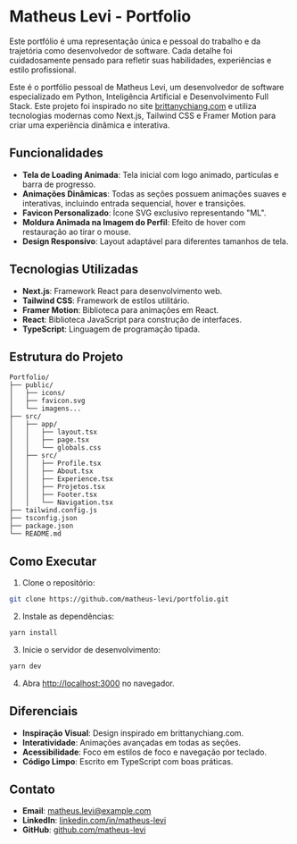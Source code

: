 # Matheus Levi - Portfolio

Este portfólio é uma representação única e pessoal do trabalho e da trajetória como desenvolvedor de software. Cada detalhe foi cuidadosamente pensado para refletir suas habilidades, experiências e estilo profissional.

Este é o portfólio pessoal de Matheus Levi, um desenvolvedor de software especializado em Python, Inteligência Artificial e Desenvolvimento Full Stack. Este projeto foi inspirado no site [brittanychiang.com](https://brittanychiang.com) e utiliza tecnologias modernas como Next.js, Tailwind CSS e Framer Motion para criar uma experiência dinâmica e interativa.

## Funcionalidades

- **Tela de Loading Animada**: Tela inicial com logo animado, partículas e barra de progresso.
- **Animações Dinâmicas**: Todas as seções possuem animações suaves e interativas, incluindo entrada sequencial, hover e transições.
- **Favicon Personalizado**: Ícone SVG exclusivo representando "ML".
- **Moldura Animada na Imagem do Perfil**: Efeito de hover com restauração ao tirar o mouse.
- **Design Responsivo**: Layout adaptável para diferentes tamanhos de tela.


## Tecnologias Utilizadas

- **Next.js**: Framework React para desenvolvimento web.
- **Tailwind CSS**: Framework de estilos utilitário.
- **Framer Motion**: Biblioteca para animações em React.
- **React**: Biblioteca JavaScript para construção de interfaces.
- **TypeScript**: Linguagem de programação tipada.

## Estrutura do Projeto

```
Portfolio/
├── public/
│   ├── icons/
│   ├── favicon.svg
│   └── imagens...
├── src/
│   ├── app/
│   │   ├── layout.tsx
│   │   ├── page.tsx
│   │   └── globals.css
│   ├── src/
│   │   ├── Profile.tsx
│   │   ├── About.tsx
│   │   ├── Experience.tsx
│   │   ├── Projetos.tsx
│   │   ├── Footer.tsx
│   │   └── Navigation.tsx
├── tailwind.config.js
├── tsconfig.json
├── package.json
└── README.md
```

## Como Executar

1. Clone o repositório:

```bash
git clone https://github.com/matheus-levi/portfolio.git
```

2. Instale as dependências:

```bash
yarn install
```

3. Inicie o servidor de desenvolvimento:

```bash
yarn dev
```

4. Abra [http://localhost:3000](http://localhost:3000) no navegador.

## Diferenciais

- **Inspiração Visual**: Design inspirado em brittanychiang.com.
- **Interatividade**: Animações avançadas em todas as seções.
- **Acessibilidade**: Foco em estilos de foco e navegação por teclado.
- **Código Limpo**: Escrito em TypeScript com boas práticas.

## Contato

- **Email**: matheus.levi@example.com
- **LinkedIn**: [linkedin.com/in/matheus-levi](https://linkedin.com/in/matheus-levi)
- **GitHub**: [github.com/matheus-levi](https://github.com/matheus-levi)
